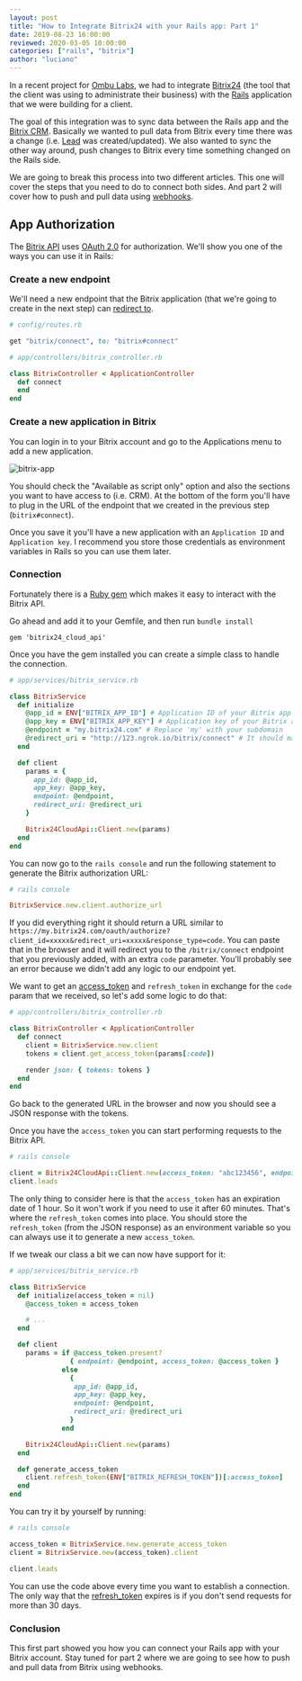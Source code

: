 ```yaml
---
layout: post
title: "How to Integrate Bitrix24 with your Rails app: Part 1"
date: 2019-08-23 16:00:00
reviewed: 2020-03-05 10:00:00
categories: ["rails", "bitrix"]
author: "luciano"
---
```


In a recent project for [Ombu Labs](https://www.ombulabs.com), we had to integrate [Bitrix24](https://www.bitrix24.com/) (the tool that the client was using to administrate their business) with the [Rails](https://rubyonrails.org/) application that we were building for a client.

The goal of this integration was to sync data between the Rails app and the [Bitrix CRM](https://www.bitrix24.com/features/crm.php). Basically we wanted to pull data from Bitrix every time there was a change (i.e. [Lead](https://www.bitrix24.com/features/lead-management.php) was created/updated). We also wanted to sync the other way around, push changes to Bitrix every time something changed on the Rails side.

<!--more-->

We are going to break this process into two different articles. This one will cover the steps that you need to do to connect both sides. And part 2 will cover how to push and pull data using [webhooks](https://training.bitrix24.com/rest_help/rest_sum/webhooks.php).

## App Authorization
The [Bitrix API](https://training.bitrix24.com/rest_help/index.php) uses [OAuth 2.0](https://oauth.net/2/) for authorization. We'll show you one of the ways you can use it in Rails:

### Create a new endpoint

We'll need a new endpoint that the Bitrix application (that we're going to create in the next step) can [redirect to](https://oauth.net/2/grant-types/authorization-code/).

```ruby
# config/routes.rb

get "bitrix/connect", to: "bitrix#connect"
```

```ruby
# app/controllers/bitrix_controller.rb

class BitrixController < ApplicationController
  def connect
  end
end
```

### Create a new application in Bitrix
You can login in to your Bitrix account and go to the Applications menu to add a new application.

<img src="/blog/assets/images/bitrix-app.png" alt="bitrix-app">

You should check the "Available as script only" option and also the sections you want to have access to (i.e. CRM). At the bottom of the form you'll have to plug in the URL of the endpoint that we created in the previous step (`bitrix#connect`).

Once you save it you'll have a new application with an `Application ID` and `Application key`.
I recommend you store those credentials as environment variables in Rails so you can use them later.

### Connection

Fortunately there is a [Ruby gem](https://github.com/nononoy/bitrix24_cloud_api) which makes it easy to interact with the Bitrix API.

Go ahead and add it to your Gemfile, and then run `bundle install`

`gem 'bitrix24_cloud_api'`

Once you have the gem installed you can create a simple class to handle the connection.

```ruby
# app/services/bitrix_service.rb

class BitrixService
  def initialize
    @app_id = ENV["BITRIX_APP_ID"] # Application ID of your Bitrix app
    @app_key = ENV["BITRIX_APP_KEY"] # Application key of your Bitrix app
    @endpoint = "my.bitrix24.com" # Replace 'my' with your subdomain
    @redirect_uri = "http://123.ngrok.io/bitrix/connect" # It should match the URL that you put in your Bitrix app
  end

  def client
    params = {
      app_id: @app_id,
      app_key: @app_key,
      endpoint: @endpoint,
      redirect_uri: @redirect_uri
    }

    Bitrix24CloudApi::Client.new(params)
  end
end
```

You can now go to the `rails console` and run the following statement to generate the Bitrix authorization URL:

```ruby
# rails console

BitrixService.new.client.authorize_url
```

If you did everything right it should return a URL similar to `https://my.bitrix24.com/oauth/authorize?client_id=xxxxx&redirect_uri=xxxxx&response_type=code`.
You can paste that in the browser and it will redirect you to the `/bitrix/connect` endpoint that you previously added, with an extra `code` parameter. You'll probably see an error because we didn't add any logic to our endpoint yet.

We want to get an [access_token](https://tools.ietf.org/html/rfc6749#page-10) and `refresh_token` in exchange for the `code` param that we received, so let's add some logic to do that:

```ruby
# app/controllers/bitrix_controller.rb

class BitrixController < ApplicationController
  def connect
    client = BitrixService.new.client
    tokens = client.get_access_token(params[:code])

    render json: { tokens: tokens }
  end
end
```

Go back to the generated URL in the browser and now you should see a JSON response with the tokens.

Once you have the `access_token` you can start performing requests to the Bitrix API.

```ruby
# rails console

client = Bitrix24CloudApi::Client.new(access_token: "abc123456", endpoint: "my.bitrix24.com" )
client.leads
```

The only thing to consider here is that the `access_token` has an expiration date of 1 hour. So it won't work if you need to use it after 60 minutes.
That's where the `refresh_token` comes into place. You should store the ` refresh_token` (from the JSON response) as an environment variable so you can always use it to generate a new `access_token`.

If we tweak our class a bit we can now have support for it:

```ruby
# app/services/bitrix_service.rb

class BitrixService
  def initialize(access_token = nil)
    @access_token = access_token

    # ...
  end

  def client
    params = if @access_token.present?
               { endpoint: @endpoint, access_token: @access_token }
             else
               {
                app_id: @app_id,
                app_key: @app_key,
                endpoint: @endpoint,
                redirect_uri: @redirect_uri
               }
             end

    Bitrix24CloudApi::Client.new(params)
  end

  def generate_access_token
    client.refresh_token(ENV["BITRIX_REFRESH_TOKEN"])[:access_token]
  end
end
```

You can try it by yourself by running:

```ruby
# rails console

access_token = BitrixService.new.generate_access_token
client = BitrixService.new(access_token).client

client.leads
```

You can use the code above every time you want to establish a connection. The only way that the [refresh_token](https://training.bitrix24.com/rest_help/oauth/refreshing.php) expires is if you don't send requests for more than 30 days.

### Conclusion
This first part showed you how you can connect your Rails app with your Bitrix account. Stay tuned for part 2 where we are going to see how to push and pull data from Bitrix using webhooks.
